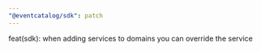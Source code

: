 ```yaml
---
"@eventcatalog/sdk": patch
---
```


feat(sdk): when adding services to domains you can override the service
